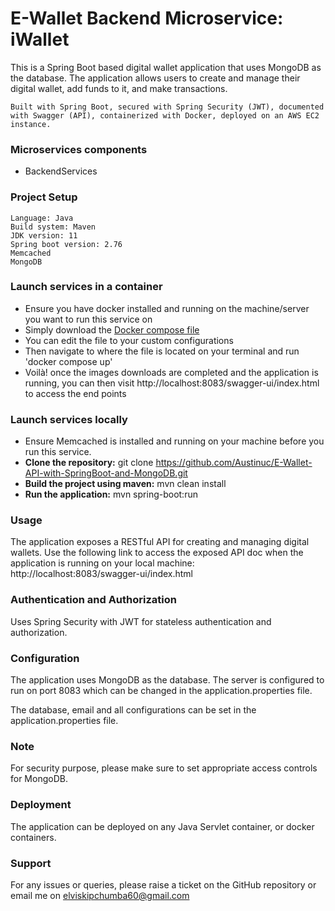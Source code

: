 # E-Wallet Backend Microservice:  iWallet

This is a Spring Boot based digital wallet application that uses MongoDB as the database. 
The application allows users to create and manage their digital wallet, add funds to it, and make transactions.

`Built with Spring Boot, secured with Spring Security (JWT), documented with Swagger (API),
containerized with Docker, deployed on an AWS EC2 instance.`

### Microservices components
* BackendServices

### Project Setup
    Language: Java
    Build system: Maven
    JDK version: 11
    Spring boot version: 2.76
    Memcached
    MongoDB

### Launch services in a container
* Ensure you have docker installed and running on the machine/server you want to run this service on
* Simply download the [Docker compose file](https://github.com/Austinuc/E-Wallet-API-with-SpringBoot-and-MongoDB/blob/master/docker-compose.yml)
* You can edit the file to your custom configurations
* Then navigate to where the file is located on your terminal and run 'docker compose up'
* Voilà! once the images downloads are completed and the application is running, you can then visit http://localhost:8083/swagger-ui/index.html to access the end points

### Launch services locally

* Ensure Memcached is installed and running on your machine before you run this service.
* **Clone the repository:** git clone https://github.com/Austinuc/E-Wallet-API-with-SpringBoot-and-MongoDB.git
* **Build the project using maven:** mvn clean install 
* **Run the application:** mvn spring-boot:run 

### Usage
The application exposes a RESTful API for creating and managing digital wallets. 
Use the following link to access the exposed API doc when the application is running on your local machine:
http://localhost:8083/swagger-ui/index.html

### Authentication and Authorization
Uses Spring Security with JWT for stateless authentication and authorization.

### Configuration
The application uses MongoDB as the database. The server is configured to run on port 8083 which can be
changed in the application.properties file.

The database, email and all configurations can be set in the application.properties file.

### Note
For security purpose, please make sure to set appropriate access controls for MongoDB.

### Deployment
The application can be deployed on any Java Servlet container, or docker containers.

### Support
For any issues or queries, please raise a ticket on the GitHub repository or email me on elviskipchumba60@gmail.com
